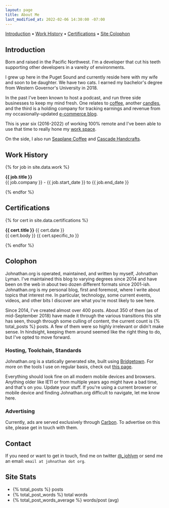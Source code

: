 ```yaml
---
layout: page
title: About Me
last_modified_at: 2022-02-06 14:30:00 -07:00
---
```


<!-- @format -->

<p class="text-center">
  <a href="#introduction">Introduction</a> • 
  <a href="#work-history">Work History</a> • 
  <a href="#certifications">Certifications</a> • 
  <a href="#colophon">Site Colophon</a>
</p>

## Introduction

Born and raised in the Pacific Northwest. I'm a developer that cut his teeth supporting other developers in a vareity of environments.

I grew up here in the Puget Sound and currently reside here with my wife and soon to be daughter. We have two cats. I earned my bachelor's degree from Western Governor's University in 2018.

In the past I've been known to host a podcast, and run three side businesses to keep my mind fresh. One relates to [coffee](https://kenmorecoffee.com), another [candles](https://cascadehandcrafts.com), and the third is a holding company for tracking earnings and revenue from my occasionally-updated [e-commerce blog](https://sellerjournal.com).

This is year six (2016-2022) of working 100% remote and I've been able to use that time to really hone my [work space](/using/).

<p>On the side, I also run <a href="https://seaplanecoffee.com" target="_blank">Seaplane Coffee</a> and <a href="https://cascadehandcrafts.com" target="_blank">Cascade Handcrafts</a>.</p>

## Work History

{% for job in site.data.work %}

<p class="py-3 my-0 border-bottom"><strong>{{ job.title }}</strong><br />{{ job.company }} - {{ job.start_date }} to {{ job.end_date }}</p>
{% endfor %}

## Certifications

{% for cert in site.data.certifications %}

<p class="py-3 my-0 border-bottom">
  <strong>{{ cert.title }}</strong> <span class="text-small text-muted">{{ cert.date }}</span><br />
  <span class="badge rounded-pill bg-dark text-light">{{ cert.body }}</span> <span class="badge rounded-pill bg-light text-dark">{{ cert.specific_to }}</span>
</p>
{% endfor %}

## Colophon

Johnathan.org is operated, maintained, and written by myself, Johnathan Lyman. I've maintained this blog to varying degrees since 2014 and have been on the web in about two dozen different formats since 2001-ish. Johnathan.org is my personal blog, first and foremost, where I write about topics that interest me. In particular, technology, some current events, videos, and other bits I discover are what you're most likely to see here.

Since 2014, I've created almost over 400 posts. About 350 of them (as of mid-September 2018) have made it through the various transitions this site has seen, though through some culling of content, the current count is {% total_posts %} posts. A few of them were so highly irrelevant or didn't make sense. In hindsight, keeping them around seemed like the right thing to do, but I've opted to move forward.

### Hosting, Toolchain, Standards

Johnathan.org is a statically generated site, built using [Bridgetown](https://github.com/bridgetownrb/bridgetown). For more on the tools I use on regular basis, check out [this page](/using).

Everything should look fine on all modern mobile devices and browsers. Anything older like IE11 or from multiple years ago might have a bad time, and that's on you. Update your stuff. If you're using a current browser or mobile device and finding Johnathan.org difficult to navigate, let me know here.

### Advertising

Currently, ads are served exclusively through [Carbon](https://www.carbonads.net). To advertise on this site, please get in touch with them.

## Contact

If you need or want to get in touch, find me on twitter <a href="https://twitter.com/_johlym">@\_johlym</a> or send me an email: `email at johnathan dot org`.

## Site Stats

<p>
  <ul class="px-0 list-unstyled">
    <li>{% total_posts %} posts</li>
    <li>{% total_post_words %} total words</li>
    <li>{% total_post_words_average %} words/post (avg)</li>
  </ul>
</p>
